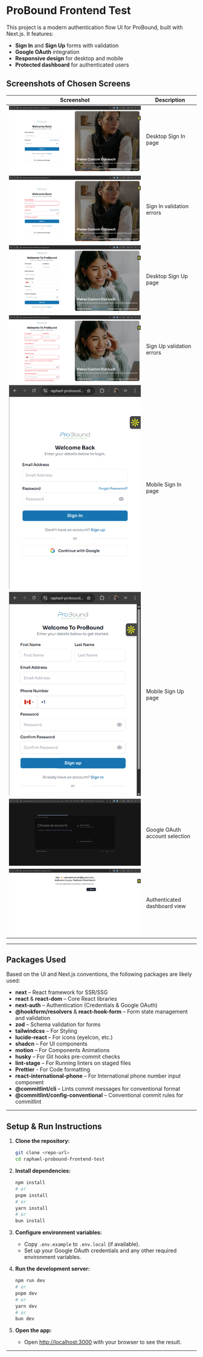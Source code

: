 # ProBound Frontend Test

This project is a modern authentication flow UI for ProBound, built with Next.js. It features:

- **Sign In** and **Sign Up** forms with validation
- **Google OAuth** integration
- **Responsive design** for desktop and mobile
- **Protected dashboard** for authenticated users

## Screenshots of Chosen Screens

| Screenshot | Description |
|------------|-------------|
| ![Sign In Desktop](public/screenshots/Screenshot-2025-06-20-082833.png) | Desktop Sign In page |
| ![Sign In Validation](public/screenshots/Screenshot-2025-06-20-082851.png) | Sign In validation errors |
| ![Sign Up Desktop](public/screenshots/Screenshot-2025-06-20-082910.png) | Desktop Sign Up page |
| ![Sign Up Validation](public/screenshots/Screenshot-2025-06-20-082933.png) | Sign Up validation errors |
| ![Sign In Mobile](public/screenshots/Screenshot-2025-06-20-083025.png) | Mobile Sign In page |
| ![Sign Up Mobile](public/screenshots/Screenshot-2025-06-20-083102.png) | Mobile Sign Up page |
| ![Google OAuth](public/screenshots/Screenshot-2025-06-20-083627.png) | Google OAuth account selection |
| ![Dashboard](public/screenshots/Screenshot-2025-06-20-083711.png) | Authenticated dashboard view |

---

## Packages Used

Based on the UI and Next.js conventions, the following packages are likely used:

- **next** – React framework for SSR/SSG
- **react** & **react-dom** – Core React libraries
- **next-auth** – Authentication (Credentials & Google OAuth)
- **@hookform/resolvers** & **react-hook-form** – Form state management and validation
- **zod** – Schema validation for forms
- **tailwindcss** – For Styling
- **lucide-react** – For icons (eyeIcon, etc.)
- **shadcn** – For UI components
- **motion** – For Components Animations
- **husky** – For Git hooks pre-commit checks
- **lint-stage** – For Running linters on staged files
- **Prettier** - For Code formatting
- **react-international-phone** – For International phone number input component
- **@commitlint/cli** – Lints commit messages for conventional format
- **@commitlint/config-conventional** – Conventional commit rules for commitlint

---

## Setup & Run Instructions

1. **Clone the repository:**
   ```bash
   git clone <repo-url>
   cd raphael-probound-frontend-test
   ```

2. **Install dependencies:**
   ```bash
   npm install
   # or
   pnpm install
   # or
   yarn install
   # or
   bun install
   ```

3. **Configure environment variables:**
   - Copy `.env.example` to `.env.local` (if available).
   - Set up your Google OAuth credentials and any other required environment variables.

4. **Run the development server:**
   ```bash
   npm run dev
   # or
   pnpm dev
   # or
   yarn dev
   # or
   bun dev
   ```

5. **Open the app:**
   - Open [http://localhost:3000](http://localhost:3000) with your browser to see the result.

---